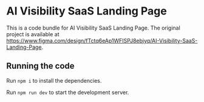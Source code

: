
  # AI Visibility SaaS Landing Page

  This is a code bundle for AI Visibility SaaS Landing Page. The original project is available at https://www.figma.com/design/fTctq6eAp1WFISPJ8ebjyq/AI-Visibility-SaaS-Landing-Page.

  ## Running the code

  Run `npm i` to install the dependencies.

  Run `npm run dev` to start the development server.
  